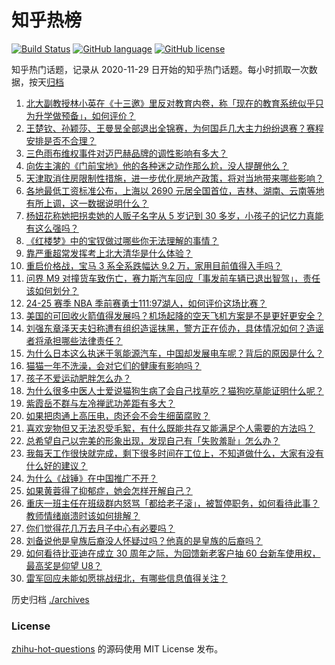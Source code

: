 # 知乎热榜
[![Build Status](https://github.com/ToWeLong/zhihu-hot-questions/workflows/CI/badge.svg)](https://github.com/ToWeLong/zhihu-hot-questions/actions)
[![GitHub language](https://img.shields.io/badge/language-golang-orange.svg)](https://golang.org/)
[![GitHub license](https://img.shields.io/github/license/ToWeLong/zhihu-hot-questions)](https://github.com/ToWeLong/zhihu-hot-questions/blob/main/LICENSE)

知乎热门话题，记录从 2020-11-29 日开始的知乎热门话题。每小时抓取一次数据，按天[归档](./archives)

<!-- BEGIN -->

1. [北大副教授林小英在《十三邀》里反对教育内卷，称「现在的教育系统似乎只为升学做预备」，如何评价？](https://www.zhihu.com/question/670845121)
1. [王楚钦、孙颖莎、王曼昱全部退出全锦赛，为何国乒几大主力纷纷退赛？赛程安排是否不合理？](https://www.zhihu.com/question/955229186)
1. [三色雨布维权事件对迈巴赫品牌的调性影响有多大？](https://www.zhihu.com/question/991045537)
1. [向佐主演的《门前宝地》他的各种迷之动作那么尬，没人提醒他么？](https://www.zhihu.com/question/809274358)
1. [天津取消住房限制性措施，进一步优化房地产政策，将对当地带来哪些影响？](https://www.zhihu.com/question/1021207007)
1. [各地最低工资标准公布，上海以 2690 元居全国首位，吉林、湖南、云南等地有所上调，这一数据说明什么？](https://www.zhihu.com/question/1023421471)
1. [杨妞花称她把拐卖她的人贩子名字从 5 岁记到 30 多岁，小孩子的记忆力真能有这么强吗？](https://www.zhihu.com/question/817400910)
1. [《红楼梦》中的宝钗做过哪些你无法理解的事情？](https://www.zhihu.com/question/554929326)
1. [靠严重超常发挥考上北大清华是什么体验？](https://www.zhihu.com/question/803656330)
1. [重启价格战，宝马 3 系全系跌幅达 9.2 万，家用目前值得入手吗？](https://www.zhihu.com/question/864609699)
1. [问界 M9 对撞货车致伤亡，赛力斯汽车回应「事发前车辆已退出智驾」，责任该如何划分？](https://www.zhihu.com/question/896064237)
1. [24-25 赛季 NBA 季前赛勇士111:97湖人，如何评价这场比赛？](https://www.zhihu.com/question/1035942107)
1. [美国的可回收火箭值得发展吗？机场起降的空天飞机方案是不是更好更安全？](https://www.zhihu.com/question/934564917)
1. [刘强东章泽天夫妇称遭有组织造谣抹黑，警方正在侦办，具体情况如何？造谣者将承担哪些法律责任？](https://www.zhihu.com/question/1021575791)
1. [为什么日本这么执迷于氢能源汽车，中国却发展电车呢？背后的原因是什么？](https://www.zhihu.com/question/878545606)
1. [猫猫一年不洗澡，会对它们的健康有影响吗？](https://www.zhihu.com/question/778412081)
1. [孩子不爱运动肥胖怎么办？](https://www.zhihu.com/question/943786181)
1. [为什么很多中医人士爱说猫狗生病了会自己找草吃？猫狗吃草能证明什么呢？](https://www.zhihu.com/question/783687687)
1. [紫霞岳不群与左冷禅武功差距有多大？](https://www.zhihu.com/question/802525892)
1. [如果把肉通上高压电，肉还会不会生细菌腐败？](https://www.zhihu.com/question/646357797)
1. [喜欢宠物但又无法忍受毛絮，有什么既能共存又能满足个人需要的方法吗？](https://www.zhihu.com/question/669685052)
1. [总希望自己以完美的形象出现，发现自己有「失败羞耻」怎么办？](https://www.zhihu.com/question/790905747)
1. [我每天工作很快就完成，剩下很多时间在工位上，不知道做什么，大家有没有什么好的建议？](https://www.zhihu.com/question/814888482)
1. [为什么《战锤》在中国推广不开？](https://www.zhihu.com/question/299006388)
1. [如果黄蓉得了抑郁症，她会怎样开解自己？](https://www.zhihu.com/question/827896368)
1. [重庆一班主任在班级群内怒骂「都给老子滚」，被暂停职务，如何看待此事？教师情绪崩溃时该如何排解？](https://www.zhihu.com/question/943447099)
1. [你们觉得花几万去月子中心有必要吗？](https://www.zhihu.com/question/532086239)
1. [刘备说他是皇族后裔没人怀疑过吗？他真的是皇族的后裔吗？](https://www.zhihu.com/question/24752878)
1. [如何看待比亚迪在成立 30 周年之际，为回馈新老客户抽 60 台新车使用权，最高奖是仰望 U8？](https://www.zhihu.com/question/1030600684)
1. [雷军回应未能如愿挑战纽北，有哪些信息值得关注？](https://www.zhihu.com/question/878418515)

<!-- END -->

历史归档 [./archives](./archives)


### License
[zhihu-hot-questions](https://github.com/towelong/zhihu-hot-questions) 的源码使用 MIT License 发布。